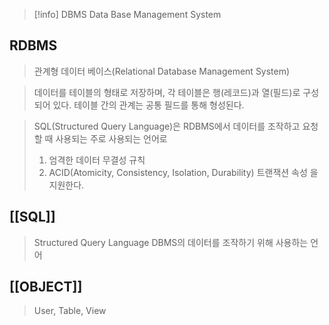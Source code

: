 >[!info] DBMS
>Data Base Management System

## RDBMS
> 관계형 데이터 베이스(Relational Database Management System)

>데이터를 테이블의 형태로 저장하며, 각 테이블은 행(레코드)과 열(필드)로 구성되어 있다. 테이블 간의 관계는 공통 필드를 통해 형성된다.

>  SQL(Structured Query Language)은 RDBMS에서 데이터를 조작하고 요청할 때 사용되는 주로 사용되는 언어로 
>  1. 엄격한 데이터 무결성 규칙 
>  2. ACID(Atomicity, Consistency, Isolation, Durability) 트랜잭션 속성
>  을 지원한다.



## [[SQL]]
> Structured Query Language
> DBMS의 데이터를 조작하기 위해 사용하는 언어


## [[OBJECT]]
>User, Table, View